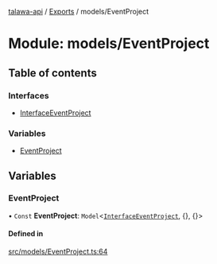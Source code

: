 [talawa-api](../README.md) / [Exports](../modules.md) / models/EventProject

# Module: models/EventProject

## Table of contents

### Interfaces

- [InterfaceEventProject](../interfaces/models_EventProject.InterfaceEventProject.md)

### Variables

- [EventProject](models_EventProject.md#eventproject)

## Variables

### EventProject

• `Const` **EventProject**: `Model`\<[`InterfaceEventProject`](../interfaces/models_EventProject.InterfaceEventProject.md), {}, {}\>

#### Defined in

[src/models/EventProject.ts:64](https://github.com/Veer0x1/talawa-api/blob/4ede423/src/models/EventProject.ts#L64)
